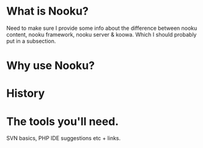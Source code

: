 # What is Nooku?        

Need to make sure I provide some info about the difference between nooku content, nooku framework, nooku server & koowa. Which I should probably put in a subsection.

# Why use Nooku?  

# History

# The tools you'll need.

SVN basics, PHP IDE suggestions etc + links.